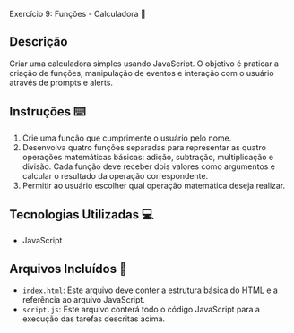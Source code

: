  Exercício 9: Funções - Calculadora 📌

## Descrição
Criar uma calculadora simples usando JavaScript. O objetivo é praticar a criação de funções, manipulação de eventos e interação com o usuário através de prompts e alerts.

## Instruções ⌨️

1. Crie uma função que cumprimente o usuário pelo nome.
2. Desenvolva quatro funções separadas para representar as quatro operações matemáticas básicas: adição, subtração, multiplicação e divisão. Cada função deve receber dois valores como argumentos e calcular o resultado da operação correspondente.
3. Permitir ao usuário escolher qual operação matemática deseja realizar.

## Tecnologias Utilizadas 💻
- JavaScript

## Arquivos Incluídos 📂
- `index.html`: Este arquivo deve conter a estrutura básica do HTML e a referência ao arquivo JavaScript.
- `script.js`: Este arquivo conterá todo o código JavaScript para a execução das tarefas descritas acima.
